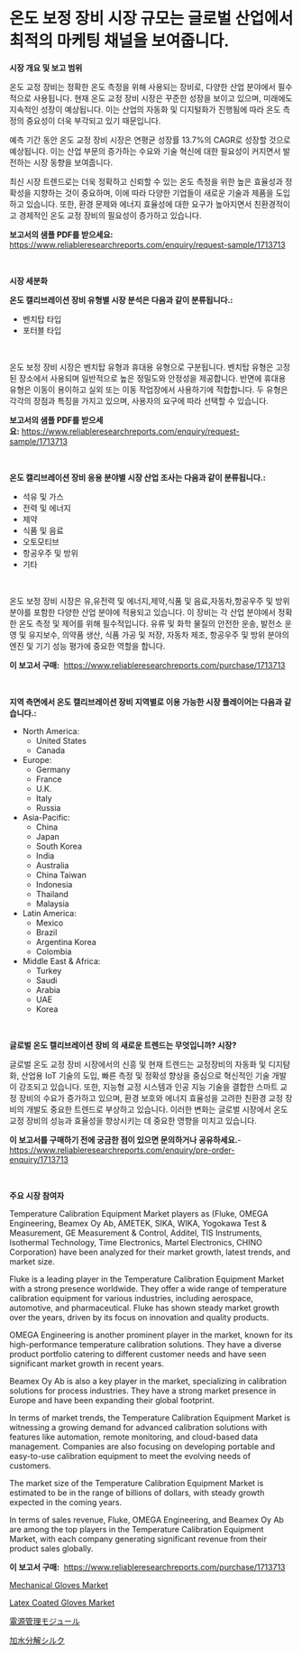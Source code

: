 <p><h1>온도 보정 장비 시장 규모는 글로벌 산업에서 최적의 마케팅 채널을 보여줍니다.</h1></p><p><strong>시장 개요 및 보고 범위</strong></p>
<p><p>온도 교정 장비는 정확한 온도 측정을 위해 사용되는 장비로, 다양한 산업 분야에서 필수적으로 사용됩니다. 현재 온도 교정 장비 시장은 꾸준한 성장을 보이고 있으며, 미래에도 지속적인 성장이 예상됩니다. 이는 산업의 자동화 및 디지털화가 진행됨에 따라 온도 측정의 중요성이 더욱 부각되고 있기 때문입니다.</p><p>예측 기간 동안 온도 교정 장비 시장은 연평균 성장률 13.7%의 CAGR로 성장할 것으로 예상됩니다. 이는 산업 부문의 증가하는 수요와 기술 혁신에 대한 필요성이 커지면서 발전하는 시장 동향을 보여줍니다.</p><p>최신 시장 트렌드로는 더욱 정확하고 신뢰할 수 있는 온도 측정을 위한 높은 효율성과 정확성을 지향하는 것이 중요하며, 이에 따라 다양한 기업들이 새로운 기술과 제품을 도입하고 있습니다. 또한, 환경 문제와 에너지 효율성에 대한 요구가 높아지면서 친환경적이고 경제적인 온도 교정 장비의 필요성이 증가하고 있습니다.</p></p>
<p><strong>보고서의 샘플 PDF를 받으세요:</strong> <a href="https://www.reliableresearchreports.com/enquiry/request-sample/1713713">https://www.reliableresearchreports.com/enquiry/request-sample/1713713</a></p>
<p>&nbsp;</p>
<p><strong>시장 세분화</strong></p>
<p><strong>온도 캘리브레이션 장비 유형별 시장 분석은 다음과 같이 분류됩니다.:</strong></p>
<p><ul><li>벤치탑 타입</li><li>포터블 타입</li></ul></p>
<p>&nbsp;</p>
<p><p>온도 보정 장비 시장은 벤치탑 유형과 휴대용 유형으로 구분됩니다. 벤치탑 유형은 고정된 장소에서 사용되며 일반적으로 높은 정밀도와 안정성을 제공합니다. 반면에 휴대용 유형은 이동이 용이하고 실외 또는 이동 작업장에서 사용하기에 적합합니다. 두 유형은 각각의 장점과 특징을 가지고 있으며, 사용자의 요구에 따라 선택할 수 있습니다.</p></p>
<p><strong>보고서의 샘플 PDF를 받으세요:</strong>&nbsp;<a href="https://www.reliableresearchreports.com/enquiry/request-sample/1713713">https://www.reliableresearchreports.com/enquiry/request-sample/1713713</a></p>
<p>&nbsp;</p>
<p><strong> 온도 캘리브레이션 장비 응용 분야별 시장 산업 조사는 다음과 같이 분류됩니다.:</strong></p>
<p><ul><li>석유 및 가스</li><li>전력 및 에너지</li><li>제약</li><li>식품 및 음료</li><li>오토모티브</li><li>항공우주 및 방위</li><li>기타</li></ul></p>
<p>&nbsp;</p>
<p><p>온도 보정 장비 시장은 유,유전력 및 에너지,제약,식품 및 음료,자동차,항공우주 및 방위 분야를 포함한 다양한 산업 분야에 적용되고 있습니다. 이 장비는 각 산업 분야에서 정확한 온도 측정 및 제어를 위해 필수적입니다. 유류 및 화학 물질의 안전한 운송, 발전소 운영 및 유지보수, 의약품 생산, 식품 가공 및 저장, 자동차 제조, 항공우주 및 방위 분야의 엔진 및 기기 성능 평가에 중요한 역할을 합니다.</p></p>
<p><strong>이 보고서 구매:</strong>&nbsp; <a href="https://www.reliableresearchreports.com/purchase/1713713">https://www.reliableresearchreports.com/purchase/1713713</a></p>
<p>&nbsp;</p>
<p><strong>지역 측면에서 온도 캘리브레이션 장비 지역별로 이용 가능한 시장 플레이어는 다음과 같습니다.:</strong></p>
<p><ul>
    <li>
        North America:
        <ul>
            <li>United States</li>
            <li>Canada</li>
        </ul>
    </li>
    <li>
        Europe:
        <ul>
            <li>Germany</li>
            <li>France</li>
            <li>U.K.</li>
            <li>Italy</li>
            <li>Russia</li>
        </ul>
    </li>
    <li>
        Asia-Pacific:
        <ul>
            <li>China</li>
            <li>Japan</li>
            <li>South Korea</li>
            <li>India</li>
            <li>Australia</li>
            <li>China Taiwan</li>
            <li>Indonesia</li>
            <li>Thailand</li>
            <li>Malaysia</li>
        </ul>
    </li>
    <li>
        Latin America:
        <ul>
            <li>Mexico</li>
            <li>Brazil</li>
            <li>Argentina Korea</li>
            <li>Colombia</li>
        </ul>
    </li>
    <li>
        Middle East & Africa:
        <ul>
            <li>Turkey</li>
            <li>Saudi</li>
            <li>Arabia</li>
            <li>UAE</li>
            <li>Korea</li>
        </ul>
    </li>
    </ul></p>
<p>&nbsp;</p>
<p><strong>글로벌 온도 캘리브레이션 장비 의 새로운 트렌드는 무엇입니까? 시장?</strong></p>
<p><p>글로벌 온도 교정 장비 시장에서의 신흥 및 현재 트렌드는 교정장비의 자동화 및 디지턈화, 산업용 IoT 기술의 도입, 빠른 측정 및 정확성 향상을 중심으로 혁신적인 기술 개발이 강조되고 있습니다. 또한, 지능형 교정 시스템과 인공 지능 기술을 결합한 스마트 교정 장비의 수요가 증가하고 있으며, 환경 보호와 에너지 효율성을 고려한 친환경 교정 장비의 개발도 중요한 트렌드로 부상하고 있습니다. 이러한 변화는 글로벌 시장에서 온도 교정 장비의 성능과 효율성을 향상시키는 데 중요한 영향을 미치고 있습니다.</p></p>
<p><strong>이 보고서를 구매하기 전에 궁금한 점이 있으면 문의하거나 공유하세요.</strong>- <a href="https://www.reliableresearchreports.com/enquiry/pre-order-enquiry/1713713">https://www.reliableresearchreports.com/enquiry/pre-order-enquiry/1713713</a></p>
<p>&nbsp;</p>
<p><strong>주요 시장 참여자</strong></p>
<p><p>Temperature Calibration Equipment Market players as (Fluke, OMEGA Engineering, Beamex Oy Ab, AMETEK, SIKA, WIKA, Yogokawa Test & Measurement, GE Measurement & Control, Additel, TIS Instruments, Isothermal Technology, Time Electronics, Martel Electronics, CHINO Corporation) have been analyzed for their market growth, latest trends, and market size.</p><p>Fluke is a leading player in the Temperature Calibration Equipment Market with a strong presence worldwide. They offer a wide range of temperature calibration equipment for various industries, including aerospace, automotive, and pharmaceutical. Fluke has shown steady market growth over the years, driven by its focus on innovation and quality products.</p><p>OMEGA Engineering is another prominent player in the market, known for its high-performance temperature calibration solutions. They have a diverse product portfolio catering to different customer needs and have seen significant market growth in recent years.</p><p>Beamex Oy Ab is also a key player in the market, specializing in calibration solutions for process industries. They have a strong market presence in Europe and have been expanding their global footprint.</p><p>In terms of market trends, the Temperature Calibration Equipment Market is witnessing a growing demand for advanced calibration solutions with features like automation, remote monitoring, and cloud-based data management. Companies are also focusing on developing portable and easy-to-use calibration equipment to meet the evolving needs of customers.</p><p>The market size of the Temperature Calibration Equipment Market is estimated to be in the range of billions of dollars, with steady growth expected in the coming years.</p><p>In terms of sales revenue, Fluke, OMEGA Engineering, and Beamex Oy Ab are among the top players in the Temperature Calibration Equipment Market, with each company generating significant revenue from their product sales globally.</p></p>
<p><strong>이 보고서 구매:</strong>&nbsp;&nbsp;<a href="https://www.reliableresearchreports.com/purchase/1713713">https://www.reliableresearchreports.com/purchase/1713713</a></p>
<p><p><a href="https://github.com/timeliteaut/Market-Research-Report-List-1/blob/main/mechanical-gloves-market.md">Mechanical Gloves Market</a></p><p><a href="https://github.com/bobicer/Market-Research-Report-List-2/blob/main/latex-coated-gloves-market.md">Latex Coated Gloves Market</a></p><p><a href="https://medium.com/@rudysimonis2023/%E3%83%91%E3%83%AF%E3%83%BC%E3%83%9E%E3%83%8D%E3%83%BC%E3%82%B8%E3%83%A1%E3%83%B3%E3%83%88%E3%83%A2%E3%82%B8%E3%83%A5%E3%83%BC%E3%83%AB%E5%B8%82%E5%A0%B4%E3%81%AE%E8%A6%8F%E6%A8%A1%E3%81%AF-%E3%82%B0%E3%83%AD%E3%83%BC%E3%83%90%E3%83%AB%E7%94%A3%E6%A5%AD%E3%81%AB%E3%81%8A%E3%81%91%E3%82%8B%E6%9C%80%E9%81%A9%E3%81%AA%E3%83%9E%E3%83%BC%E3%82%B1%E3%83%86%E3%82%A3%E3%83%B3%E3%82%B0%E3%83%81%E3%83%A3%E3%83%8D%E3%83%AB%E3%82%92%E6%98%8E%E3%82%89%E3%81%8B%E3%81%AB%E3%81%99%E3%82%8B-5ea34934c530">電源管理モジュール</a></p><p><a href="https://medium.com/@verniebarton2023/%E5%8A%A0%E6%B0%B4%E3%82%B7%E3%83%AB%E3%82%AF%E5%B8%82%E5%A0%B4-%E5%B8%82%E5%A0%B4%E3%82%B7%E3%82%A7%E3%82%A2-%E5%B8%82%E5%A0%B4%E5%8B%95%E5%90%91-%E3%81%8A%E3%82%88%E3%81%B3%E5%B0%86%E6%9D%A5%E3%81%AE%E6%88%90%E9%95%B7%E3%82%92%E6%8E%A2%E3%82%8B-527a22fe1c3f">加水分解シルク</a></p></p>
